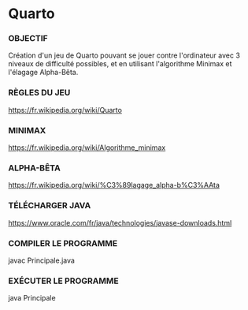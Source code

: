 # Quarto

### OBJECTIF
Création d'un jeu de Quarto pouvant se jouer contre l'ordinateur avec 3 niveaux de difficulté possibles,
et en utilisant l'algorithme Minimax et l'élagage Alpha-Bêta.

### RÈGLES DU JEU
https://fr.wikipedia.org/wiki/Quarto

### MINIMAX
https://fr.wikipedia.org/wiki/Algorithme_minimax

### ALPHA-BÊTA
https://fr.wikipedia.org/wiki/%C3%89lagage_alpha-b%C3%AAta

### TÉLÉCHARGER JAVA
https://www.oracle.com/fr/java/technologies/javase-downloads.html

### COMPILER LE PROGRAMME 
javac Principale.java

### EXÉCUTER LE PROGRAMME 
java Principale

